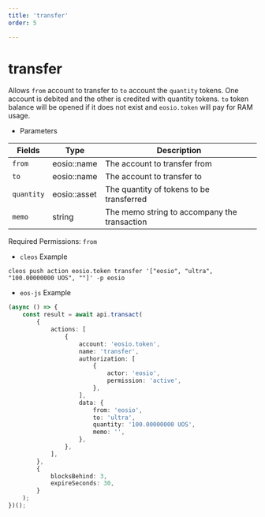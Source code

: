 ```yaml
---
title: 'transfer'
order: 5

---
```


# transfer

Allows `from` account to transfer to `to` account the `quantity` tokens. One account is debited and the other is credited with quantity tokens. `to` token balance will be opened if it does not exist and `eosio.token` will pay for RAM usage.

-   Parameters

| Fields     | Type         | Description                                  |
| ---------- | ------------ | -------------------------------------------- |
| `from`     | eosio::name  | The account to transfer from                 |
| `to`       | eosio::name  | The account to transfer to                   |
| `quantity` | eosio::asset | The quantity of tokens to be transferred     |
| `memo`     | string       | The memo string to accompany the transaction |

Required Permissions: `from`

-   `cleos` Example

```shell script
cleos push action eosio.token transfer '["eosio", "ultra", "100.00000000 UOS", ""]' -p eosio
```

-   `eos-js` Example

```typescript
(async () => {
    const result = await api.transact(
        {
            actions: [
                {
                    account: 'eosio.token',
                    name: 'transfer',
                    authorization: [
                        {
                            actor: 'eosio',
                            permission: 'active',
                        },
                    ],
                    data: {
                        from: 'eosio',
                        to: 'ultra',
                        quantity: '100.00000000 UOS',
                        memo: '',
                    },
                },
            ],
        },
        {
            blocksBehind: 3,
            expireSeconds: 30,
        }
    );
})();
```
